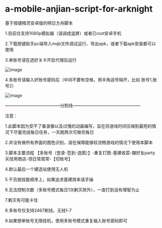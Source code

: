 # a-mobile-anjian-script-for-arknight
基于按键精灵安卓版的明日方舟脚本

1.目前仅支持1080p模拟器（请调成竖屏）或者已root安卓手机

2.下载按键助手pc端导入mqb文件调试运行、导出apk，或者下载apk安装都可以使用

3.单账号请在选好关卡开启代理后运行

![image](https://github.com/Lancarus/a-mobile-anjian-script-for-arknight/blob/master/img/1.png)

4.多账号请输入好账号密码后（中间不要有空格，用半角逗号隔开，比如  账号1,账号2）

![image](https://github.com/Lancarus/a-mobile-anjian-script-for-arknight/blob/master/img/2.png)


—————————————分割线————————————————

注意：

1.此脚本因为受不了看录像以及过慢的动画编写，旨在将游戏时间压缩到最短的情况下尽量完成每日任务，一天跑两次可做完每日

2.并没有做所有界面的图色识别，请在保障能够较流畅游戏的情况下使用本脚本

3.脚本主要流程 【多账号（登录-签到-选图）】-重复打图-基建收菜-蹭好友party买信用商店-领日常周常-【切账号】

4.默认最后一个建造站使用无人机

5.干员按技能顺序上，如果追求基建效率请手操

6.无法控制次数（多账号模式每日1次剿灭除外），一直打到没有理智为止

7.剿灭有可能卡住

8.多账号仅支持2467刷钱，无钱1-7

9.如果想单账号无限挂机，使用多账号模式重复输入账号密码即可
